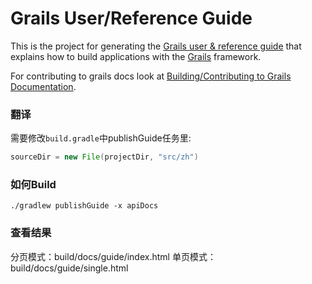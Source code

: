 Grails User/Reference Guide
===========================

This is the project for generating the [Grails user & reference guide][Grails Documentation] that explains how to build applications with the [Grails][Grails] framework.

For contributing to grails docs look at [Building/Contributing to Grails Documentation][Contributing].

[Grails Documentation]: https://grails.org/doc/latest
[Grails]: https://grails.org
[Contributing]: https://grails.github.io/grails-doc/latest/guide/contributing.html#patchesDoc

### 翻译

需要修改`build.gradle`中publishGuide任务里:

```groovy
sourceDir = new File(projectDir, "src/zh")
```

### 如何Build

```shell
./gradlew publishGuide -x apiDocs
```

### 查看结果

分页模式：build/docs/guide/index.html
单页模式： build/docs/guide/single.html